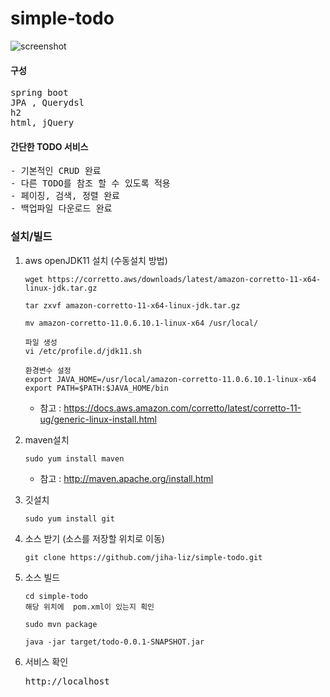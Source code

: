 # simple-todo

![screenshot](https://user-images.githubusercontent.com/41896128/80309368-94c44880-880f-11ea-9587-8fb4dd0a1428.PNG)


#### 구성
<pre>
spring boot  
JPA , Querydsl  
h2
html, jQuery  
</pre>

#### 간단한 TODO 서비스  
<pre>
- 기본적인 CRUD 완료
- 다른 TODO를 참조 할 수 있도록 적용
- 페이징, 검색, 정렬 완료
- 백업파일 다운로드 완료
</pre>


### **설치/빌드**

 1. aws openJDK11 설치 (수동설치 방법)
    <pre><code>wget https://corretto.aws/downloads/latest/amazon-corretto-11-x64-linux-jdk.tar.gz
    
    tar zxvf amazon-corretto-11-x64-linux-jdk.tar.gz
    
    mv amazon-corretto-11.0.6.10.1-linux-x64 /usr/local/
    
    파일 생성  
    vi /etc/profile.d/jdk11.sh
    
    환경변수 설정  
    export JAVA_HOME=/usr/local/amazon-corretto-11.0.6.10.1-linux-x64
    export PATH=$PATH:$JAVA_HOME/bin
    </code></pre>
    * 참고 : https://docs.aws.amazon.com/corretto/latest/corretto-11-ug/generic-linux-install.html

 2. maven설치  
    <pre><code>sudo yum install maven
    </code></pre>
    * 참고 : http://maven.apache.org/install.html

 3. 깃설치   
    <pre><code>sudo yum install git
    </code></pre>
    
 4. 소스 받기  (소스를 저장할 위치로 이동)
    <pre><code>git clone https://github.com/jiha-liz/simple-todo.git
    </code></pre>

 5. 소스 빌드 
    <pre><code>cd simple-todo
    해당 위치에  pom.xml이 있는지 획인
    
    sudo mvn package  
    
    java -jar target/todo-0.0.1-SNAPSHOT.jar
    </code></pre>

 6. 서비스 확인
    <pre>
    http://localhost
    </pre>
